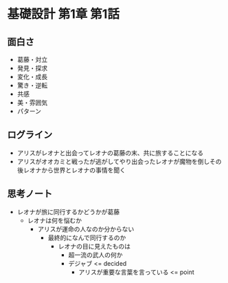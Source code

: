 # 基礎設計 第1章 第1話

## 面白さ

- 葛藤・対立
- 発見・探求
- 変化・成長
- 驚き・逆転
- 共感
- 美・雰囲気
- パターン

## ログライン

- アリスがレオナと出会ってレオナの葛藤の末、共に旅することになる
- アリスがオオカミと戦ったが逃がしてやり出会ったレオナが魔物を倒しその後レオナから世界とレオナの事情を聞く

## 思考ノート

- レオナが旅に同行するかどうかが葛藤
  - レオナは何を悩むか
    - アリスが運命の人なのか分からない
      - 最終的になんで同行するのか
        - レオナの目に見えたものは
          - 超一流の武人の何か
          - デジャブ <= decided
            - アリスが重要な言葉を言っている <= point
